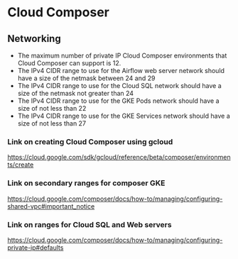 # Cloud Composer
## Networking

- The maximum number of private IP Cloud Composer environments that Cloud Composer can support is 12.
- The IPv4 CIDR range to use for the Airflow web server network should have a size of the netmask between 24 and 29
- The IPv4 CIDR range to use for the Cloud SQL network should have a size of the netmask not greater than 24
- The IPv4 CIDR range to use for the GKE Pods network should have a size of not less than 22
- The IPv4 CIDR range to use for the GKE Services network should have a size of not less than 27

### Link on creating Cloud Composer using gcloud
https://cloud.google.com/sdk/gcloud/reference/beta/composer/environments/create

### Link on secondary ranges for composer GKE
https://cloud.google.com/composer/docs/how-to/managing/configuring-shared-vpc#important_notice


### Link on ranges for Cloud SQL and Web servers
https://cloud.google.com/composer/docs/how-to/managing/configuring-private-ip#defaults


